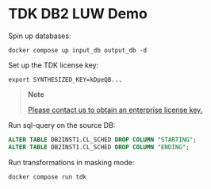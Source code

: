# TDK DB2 LUW Demo

Spin up databases:
```shell
docker compose up input_db output_db -d
```

Set up the TDK license key:
```shell
export SYNTHESIZED_KEY=kDpeQB...
```
> **Note**
>
> [Please contact us to obtain an enterprise license key.](https://www.synthesized.io/contact-sales)


Run sql-query on the source DB:
```sql
ALTER TABLE DB2INST1.CL_SCHED DROP COLUMN "STARTING";
ALTER TABLE DB2INST1.CL_SCHED DROP COLUMN "ENDING";
```

Run transformations in masking mode:
```shell
docker compose run tdk
```
